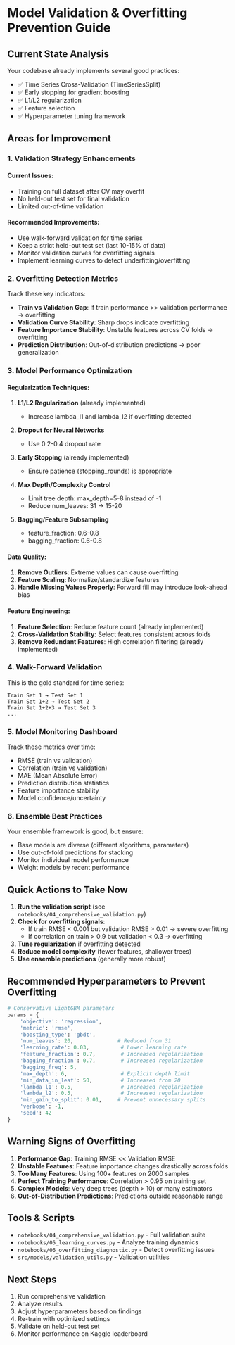 # Model Validation & Overfitting Prevention Guide

## Current State Analysis

Your codebase already implements several good practices:
- ✅ Time Series Cross-Validation (TimeSeriesSplit)
- ✅ Early stopping for gradient boosting
- ✅ L1/L2 regularization
- ✅ Feature selection
- ✅ Hyperparameter tuning framework

## Areas for Improvement

### 1. Validation Strategy Enhancements

#### Current Issues:
- Training on full dataset after CV may overfit
- No held-out test set for final validation
- Limited out-of-time validation

#### Recommended Improvements:
- Use walk-forward validation for time series
- Keep a strict held-out test set (last 10-15% of data)
- Monitor validation curves for overfitting signals
- Implement learning curves to detect underfitting/overfitting

### 2. Overfitting Detection Metrics

Track these key indicators:
- **Train vs Validation Gap**: If train performance >> validation performance → overfitting
- **Validation Curve Stability**: Sharp drops indicate overfitting
- **Feature Importance Stability**: Unstable features across CV folds → overfitting
- **Prediction Distribution**: Out-of-distribution predictions → poor generalization

### 3. Model Performance Optimization

#### Regularization Techniques:
1. **L1/L2 Regularization** (already implemented)
   - Increase lambda_l1 and lambda_l2 if overfitting detected
   
2. **Dropout for Neural Networks**
   - Use 0.2-0.4 dropout rate
   
3. **Early Stopping** (already implemented)
   - Ensure patience (stopping_rounds) is appropriate
   
4. **Max Depth/Complexity Control**
   - Limit tree depth: max_depth=5-8 instead of -1
   - Reduce num_leaves: 31 → 15-20
   
5. **Bagging/Feature Subsampling**
   - feature_fraction: 0.6-0.8
   - bagging_fraction: 0.6-0.8

#### Data Quality:
1. **Remove Outliers**: Extreme values can cause overfitting
2. **Feature Scaling**: Normalize/standardize features
3. **Handle Missing Values Properly**: Forward fill may introduce look-ahead bias

#### Feature Engineering:
1. **Feature Selection**: Reduce feature count (already implemented)
2. **Cross-Validation Stability**: Select features consistent across folds
3. **Remove Redundant Features**: High correlation filtering (already implemented)

### 4. Walk-Forward Validation

This is the gold standard for time series:
```
Train Set 1 → Test Set 1
Train Set 1+2 → Test Set 2
Train Set 1+2+3 → Test Set 3
...
```

### 5. Model Monitoring Dashboard

Track these metrics over time:
- RMSE (train vs validation)
- Correlation (train vs validation)
- MAE (Mean Absolute Error)
- Prediction distribution statistics
- Feature importance stability
- Model confidence/uncertainty

### 6. Ensemble Best Practices

Your ensemble framework is good, but ensure:
- Base models are diverse (different algorithms, parameters)
- Use out-of-fold predictions for stacking
- Monitor individual model performance
- Weight models by recent performance

## Quick Actions to Take Now

1. **Run the validation script** (see `notebooks/04_comprehensive_validation.py`)
2. **Check for overfitting signals**:
   - If train RMSE < 0.001 but validation RMSE > 0.01 → severe overfitting
   - If correlation on train > 0.9 but validation < 0.3 → overfitting
3. **Tune regularization** if overfitting detected
4. **Reduce model complexity** (fewer features, shallower trees)
5. **Use ensemble predictions** (generally more robust)

## Recommended Hyperparameters to Prevent Overfitting

```python
# Conservative LightGBM parameters
params = {
    'objective': 'regression',
    'metric': 'rmse',
    'boosting_type': 'gbdt',
    'num_leaves': 20,              # Reduced from 31
    'learning_rate': 0.03,          # Lower learning rate
    'feature_fraction': 0.7,        # Increased regularization
    'bagging_fraction': 0.7,        # Increased regularization
    'bagging_freq': 5,
    'max_depth': 6,                 # Explicit depth limit
    'min_data_in_leaf': 50,         # Increased from 20
    'lambda_l1': 0.5,               # Increased regularization
    'lambda_l2': 0.5,               # Increased regularization
    'min_gain_to_split': 0.01,     # Prevent unnecessary splits
    'verbose': -1,
    'seed': 42
}
```

## Warning Signs of Overfitting

1. **Performance Gap**: Training RMSE << Validation RMSE
2. **Unstable Features**: Feature importance changes drastically across folds
3. **Too Many Features**: Using 100+ features on 2000 samples
4. **Perfect Training Performance**: Correlation > 0.95 on training set
5. **Complex Models**: Very deep trees (depth > 10) or many estimators
6. **Out-of-Distribution Predictions**: Predictions outside reasonable range

## Tools & Scripts

- `notebooks/04_comprehensive_validation.py` - Full validation suite
- `notebooks/05_learning_curves.py` - Analyze training dynamics
- `notebooks/06_overfitting_diagnostic.py` - Detect overfitting issues
- `src/models/validation_utils.py` - Validation utilities

## Next Steps

1. Run comprehensive validation
2. Analyze results
3. Adjust hyperparameters based on findings
4. Re-train with optimized settings
5. Validate on held-out test set
6. Monitor performance on Kaggle leaderboard

